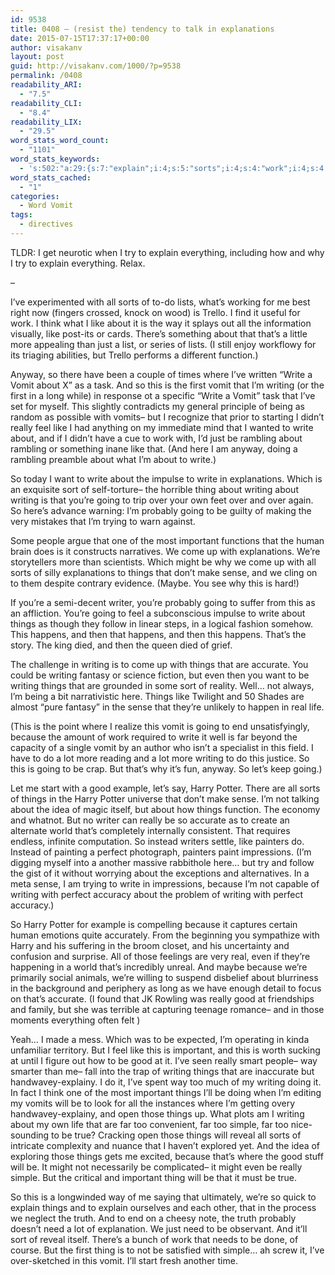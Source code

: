 ```yaml
---
id: 9538
title: 0408 – (resist the) tendency to talk in explanations
date: 2015-07-15T17:37:17+00:00
author: visakanv
layout: post
guid: http://visakanv.com/1000/?p=9538
permalink: /0408
readability_ARI:
  - "7.5"
readability_CLI:
  - "8.4"
readability_LIX:
  - "29.5"
word_stats_word_count:
  - "1101"
word_stats_keywords:
  - 's:502:"a:29:{s:7:"explain";i:4;s:5:"sorts";i:4;s:4:"work";i:4;s:4:"like";i:7;s:4:"just";i:3;s:6:"anyway";i:3;s:5:"write";i:9;s:5:"vomit";i:6;s:7:"writing";i:12;s:6:"really";i:5;s:4:"feel";i:3;s:8:"rambling";i:3;s:12:"explanations";i:3;s:4:"sort";i:3;s:5:"thing";i:3;s:5:"going";i:7;s:8:"probably";i:3;s:9:"important";i:4;s:4:"come";i:3;s:6:"things";i:13;s:5:"sense";i:4;s:7:"happens";i:3;s:8:"accurate";i:3;s:7:"because";i:5;s:4:"good";i:4;s:5:"harry";i:4;s:6:"potter";i:3;s:7:"perfect";i:3;s:6:"simple";i:3;}";'
word_stats_cached:
  - "1"
categories:
  - Word Vomit
tags:
  - directives
---
```

TLDR: I get neurotic when I try to explain everything, including how and why I try to explain everything. Relax.

&#8211;

I&#8217;ve experimented with all sorts of to-do lists, what&#8217;s working for me best right now (fingers crossed, knock on wood) is Trello. I find it useful for work. I think what I like about it is the way it splays out all the information visually, like post-its or cards. There&#8217;s something about that that&#8217;s a little more appealing than just a list, or series of lists. (I still enjoy workflowy for its triaging abilities, but Trello performs a different function.)

Anyway, so there have been a couple of times where I&#8217;ve written &#8220;Write a Vomit about X&#8221; as a task. And so this is the first vomit that I&#8217;m writing (or the first in a long while) in response ot a specific &#8220;Write a Vomit&#8221; task that I&#8217;ve set for myself. This slightly contradicts my general principle of being as random as possible with vomits– but I recognize that prior to starting I didn&#8217;t really feel like I had anything on my immediate mind that I wanted to write about, and if I didn&#8217;t have a cue to work with, I&#8217;d just be rambling about rambling or something inane like that. (And here I am anyway, doing a rambling preamble about what I&#8217;m about to write.)

So today I want to write about the impulse to write in explanations. Which is an exquisite sort of self-torture– the horrible thing about writing about writing is that you&#8217;re going to trip over your own feet over and over again. So here&#8217;s advance warning: I&#8217;m probably going to be guilty of making the very mistakes that I&#8217;m trying to warn against.

Some people argue that one of the most important functions that the human brain does is it constructs narratives. We come up with explanations. We&#8217;re storytellers more than scientists. Which might be why we come up with all sorts of silly explanations to things that don&#8217;t make sense, and we cling on to them despite contrary evidence. (Maybe. You see why this is hard!)

If you&#8217;re a semi-decent writer, you&#8217;re probably going to suffer from this as an affliction. You&#8217;re going to feel a subconscious impulse to write about things as though they follow in linear steps, in a logical fashion somehow. This happens, and then that happens, and then this happens. That&#8217;s the story. The king died, and then the queen died of grief.

The challenge in writing is to come up with things that are accurate. You could be writing fantasy or science fiction, but even then you want to be writing things that are grounded in some sort of reality. Well&#8230; not always, I&#8217;m being a bit narrativistic here. Things like Twilight and 50 Shades are almost &#8220;pure fantasy&#8221; in the sense that they&#8217;re unlikely to happen in real life.

(This is the point where I realize this vomit is going to end unsatisfyingly, because the amount of work required to write it well is far beyond the capacity of a single vomit by an author who isn&#8217;t a specialist in this field. I have to do a lot more reading and a lot more writing to do this justice. So this is going to be crap. But that&#8217;s why it&#8217;s fun, anyway. So let&#8217;s keep going.)

Let me start with a good example, let&#8217;s say, Harry Potter. There are all sorts of things in the Harry Potter universe that don&#8217;t make sense. I&#8217;m not talking about the idea of magic itself, but about how things function. The economy and whatnot. But no writer can really be so accurate as to create an alternate world that&#8217;s completely internally consistent. That requires endless, infinite computation. So instead writers settle, like painters do. Instead of painting a perfect photograph, painters paint impressions. (I&#8217;m digging myself into a another massive rabbithole here&#8230; but try and follow the gist of it without worrying about the exceptions and alternatives. In a meta sense, I am trying to write in impressions, because I&#8217;m not capable of writing with perfect accuracy about the problem of writing with perfect accuracy.)

So Harry Potter for example is compelling because it captures certain human emotions quite accurately. From the beginning you sympathize with Harry and his suffering in the broom closet, and his uncertainty and confusion and surprise. All of those feelings are very real, even if they&#8217;re happening in a world that&#8217;s incredibly unreal. And maybe because we&#8217;re primarily social animals, we&#8217;re willing to suspend disbelief about blurriness in the background and periphery as long as we have enough detail to focus on that&#8217;s accurate. (I found that JK Rowling was really good at friendships and family, but she was terrible at capturing teenage romance– and in those moments everything often felt )

Yeah&#8230; I made a mess. Which was to be expected, I&#8217;m operating in kinda unfamiliar territory. But I feel like this is important, and this is worth sucking at until I figure out how to be good at it. I&#8217;ve seen really smart people– way smarter than me– fall into the trap of writing things that are inaccurate but handwavey-explainy. I do it, I&#8217;ve spent way too much of my writing doing it. In fact I think one of the most important things I&#8217;ll be doing when I&#8217;m editing my vomits will be to look for all the instances where I&#8217;m getting overy handwavey-explainy, and open those things up. What plots am I writing about my own life that are far too convenient, far too simple, far too nice-sounding to be true? Cracking open those things will reveal all sorts of intricate complexity and nuance that I haven&#8217;t explored yet. And the idea of exploring those things gets me excited, because that&#8217;s where the good stuff will be. It might not necessarily be complicated– it might even be really simple. But the critical and important thing will be that it must be true.

So this is a longwinded way of me saying that ultimately, we&#8217;re so quick to explain things and to explain ourselves and each other, that in the process we neglect the truth. And to end on a cheesy note, the truth probably doesn&#8217;t need a lot of explanation. We just need to be observant. And it&#8217;ll sort of reveal itself. There&#8217;s a bunch of work that needs to be done, of course. But the first thing is to not be satisfied with simple&#8230; ah screw it, I&#8217;ve over-sketched in this vomit. I&#8217;ll start fresh another time.
